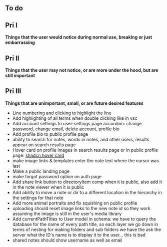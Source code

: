## To do

## Pri I

**Things that the user would notice during normal use, breaking or just embarrassing**

## Pri II

**Things that the user may not notice, or are more under the hood, but are still important**

## Pri III 

**Things that are unimportant, small, or are future desired features**

- Line numbering and clicking to highlight the line
- Add highlighting of all terms when double clicking like in vsc
- Add account settings to user-settings page accordion: change password, change email, delete account, profile bio
- Add profile bio to public profile page
- ability to search for notes, words in notes, and other users, results appear on search results page
- Hover card on profile images in search results page or in public profile page: [shadcn hover card](https://ui.shadcn.com/docs/components/hover-card)
- make image links & templates enter the note text where the cursor was last
- Make a public landing page 
- make forgot password option on auth page
- Add share link button to directoryItem comp when it is public, also add it in the note viewer when it is public
- Add ability to move a note or dir to a different location in the hierarchy in the settings for that note
- Add more animal portraits and fix squishing on public profile 
- uploading should reset image links to the new note id so they work assuming the image is still in the user's media library
- Add currentPathTitles to User model in schema: we have to query the database for the name of every path title, so each layer we go down in terms of nesting for making folders and sub folders we have the ask the server what the ID's name is to display it to the user... this is bad
- shared notes should show username as well as email

